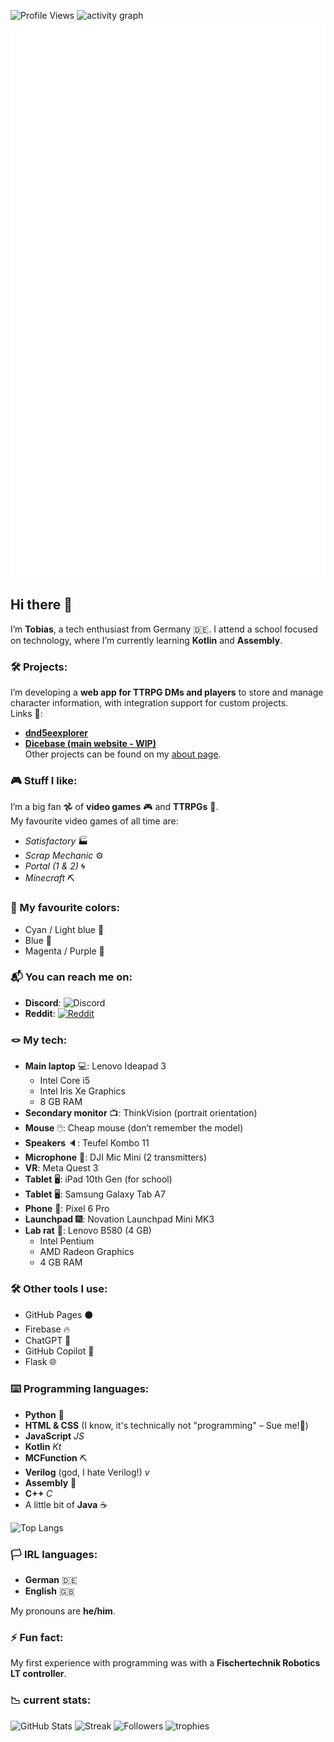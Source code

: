 ![Profile Views](https://komarev.com/ghpvc/?username=doctor-versum)
![activity graph](https://github-readme-activity-graph.vercel.app/graph?username=doctor-versum&bg_color=000000&color=ffffff&line=9e4c98&point=ffffff&area=true&hide_border=true)
![Metrics](github-metrics.svg)

## Hi there 👋

I’m **Tobias**, a tech enthusiast from Germany 🇩🇪. I attend a school focused on technology, where I’m currently learning **Kotlin** and **Assembly**.

### 🛠️ Projects:
I’m developing a **web app for TTRPG DMs and players** to store and manage character information, with integration support for custom projects.  
Links 🔗:
- [**dnd5eexplorer**](https://doctor-versum.github.io/dnd5eexplorer)
- [**Dicebase (main website - WIP)**](https://dicebase.web.app)  
Other projects can be found on my [about page](https://doctor-versum.github.io).

### 🎮 Stuff I like:
I’m a big fan 𖣘 of **video games** 🎮 and **TTRPGs** 🧝.  
My favourite video games of all time are:
- *Satisfactory* 🏭
- *Scrap Mechanic* ⚙️
- *Portal (1 & 2)* 🌀
- *Minecraft* ⛏️

### 🎨 My favourite colors:
- Cyan / Light blue 🩵
- Blue 💙
- Magenta / Purple 💜

### 📬 You can reach me on:
- **Discord**: ![Discord](https://img.shields.io/badge/Discord-doctor_versum-7289DA?logo=discord&logoColor=white)
- **Reddit**: [![Reddit](https://img.shields.io/badge/reddit-u%2Fdoctor_versum-FF4500?logo=reddit)](https://www.reddit.com/user/doctor_versum)

### 🪢 My tech:
- **Main laptop** 💻: Lenovo Ideapad 3
  - Intel Core i5
  - Intel Iris Xe Graphics
  - 8 GB RAM
- **Secondary monitor** 📺: ThinkVision (portrait orientation)
- **Mouse** 🖱️: Cheap mouse (don’t remember the model)
- **Speakers** 🔈: Teufel Kombo 11
- **Microphone** 🎤: DJI Mic Mini (2 transmitters)
- **VR**: Meta Quest 3
- **Tablet** 🖥️: iPad 10th Gen (for school)
- **Tablet** 🖥️: Samsung Galaxy Tab A7
- **Phone** 📱: Pixel 6 Pro
- **Launchpad** 🎆: Novation Launchpad Mini MK3
- **Lab rat** 🧪: Lenovo B580 (4 GB)
  - Intel Pentium
  - AMD Radeon Graphics
  - 4 GB RAM

### 🛠️ Other tools I use:
- GitHub Pages ⚫️
- Firebase 🔥
- ChatGPT 🌼
- GitHub Copilot 🤖
- Flask 🌐

### ⌨️ Programming languages:
- **Python** 🐍
- **HTML & CSS** (I know, it's technically not "programming" – Sue me!📖)
- **JavaScript** _JS_
- **Kotlin** _Kt_
- **MCFunction** ⛏️
- **Verilog** (god, I hate Verilog!) _v_
- **Assembly** 💽
- **C++** _C_
- A little bit of **Java** ☕️

![Top Langs](https://github-readme-stats.vercel.app/api/top-langs/?username=doctor-versum&layout=compact&theme=github_dark)

### 🏳️ IRL languages:
- **German** 🇩🇪
- **English** 🇬🇧

My pronouns are **he/him**.

### ⚡ Fun fact:
My first experience with programming was with a **Fischertechnik Robotics LT controller**.

### 📉 current stats:
![GitHub Stats](https://github-readme-stats.vercel.app/api?username=doctor-versum&show_icons=true&theme=github_dark)
![Streak](https://streak-stats.demolab.com?user=doctor-versum&theme=dark)
![Followers](https://img.shields.io/github/followers/doctor-versum?label=Followers&style=default)
![trophies](https://github-profile-trophy.vercel.app/?username=doctor-versum&theme=discord&margin-w=15&no-frame=true)